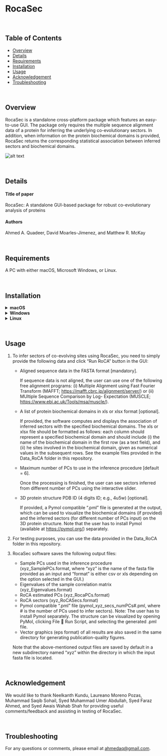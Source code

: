# RocaSec

&nbsp;
## Table of Contents
*  [Overview](#overview)
*  [Details](#details)
*  [Requirements](#requirements)
*  [Installation](#installation)
*  [Usage](#usage)
*  [Acknowledgement](#acknowledgement)
*  [Troubleshooting](#troubleshooting)

&nbsp;
## Overview
RocaSec is a standalone cross-platform package which features an easy-to-use GUI. The package only requires the multiple sequence alignment data of a protein for inferring the underlying co-evolutionary sectors. In addition, when information on the protein biochemical domains is provided, RocaSec returns the corresponding statistical association between inferred sectors and biochemical domains.

![alt text][RocaSecGUI]

[RocaSecGUI]: https://github.com/ahmedaq/RocaSec/blob/master/RocaSec2.png "RocaSec GUI"

&nbsp;
## Details
#### Title of paper
RocaSec: A standalone GUI-based package for robust co-evolutionary analysis of proteins
#### Authors
Ahmed A. Quadeer, David Moarles-Jimenez, and Matthew R. McKay

&nbsp;
## Requirements
A PC with either macOS, Microsoft Windows, or Linux.

&nbsp;
## Installation
<details>
  <summary>
    <b> macOS </b>
  </summary>  
&nbsp;

RocaSec can be installed using one of the following methods on macOS:

#### Method 1: Downloading MATLAB Runtime separately and running directly the RoCA app without any installation

1. Download and install the Macintosh version of the MATLAB Runtime for R2017b from the following link on the MathWorks website http://ssd.mathworks.com/supportfiles/downloads/R2017b/deployment_files/R2017b/installers/maci64/MCR_R2017b_maci64_installer.dmg. This will install MATLAB Runtime at /Applications/MATLAB/MATLAB_Runtime. Note that the RoCA application will not work with any older or newer version of the MATLAB Runtime.

2. Download this "RocaSec" repository. A folder named "RocaSec-master" will be made on your computer.

3. To run the app, open terminal, go to the newly created folder /RocaSec-master/macos/ directory and type the following command:
    ```
    ./run_RocaSec.sh /Applications/MATLAB/MATLAB_Runtime/v93/
    ```
This will open the GUI of the RocaSec software.


#### Method 2: Using the MATLAB Runtime installer

1.	Download the installer "RocaSec_mcr" from http://bit.ly/RocaSec_v1_macOS (size: ~1 GB) and install the application by following the guidelines in the setup window as follows:
      * Make sure to install RocaSec in any folder other than the “Applications” folder (e.g., you can create a new folder on your Desktop or in Documents folder). In this tutorial, we assume that you made a folder “RoCA_dir” in your “Documents folder”.
      * Do not change the default installation folder ("Applications") of MATLAB runtime libraries. 
      * This will install RoCA_gui as well as MATLAB runtime libraries (required to run the app). This procedure may take 2 – 3 minutes on a standard computer.

2.	To run the app, open terminal, go to the newly created folder /Documents/RoCA_dir/applications/ directory and type the following command:
    ```
    ./run_RocaSec.sh /Applications/MATLAB/MATLAB_Runtime/v93/
    ```
This will open the GUI of the RocaSec software.
</details>

<details>
  <summary>
    <b> Windows </b>
  </summary>  
&nbsp;

RocaSec application can be installed using one of the following methods on Microsoft Windows OS:

#### Method 1: Downloading MATLAB Runtime separately and running directly the RoCA app without any installation

1.	Download and install the Windows version of the MATLAB Runtime for R2018a from the following link on the MathWorks website http://ssd.mathworks.com/supportfiles/downloads/R2018a/deployment_files/R2018a/installers/win64/MCR_R2018a_win64_installer.exe. This will install MATLAB Runtime in the Program Files directory. Note that the RoCA application will not work with any older or newer version of the MATLAB Runtime.

2. Download this "RocaSec" repository. A folder named "RocaSec-master" will be made on your computer.

3. Go to \RocaSec-master\windows\ directory and run the RoCA app by double clicking “RocaSec.exe” in this folder. This will open the GUI of the RoCA software. 
    
    Note that antivirus programs, if installed, may block running the software. If this problem arises (noticed for example in the case of Avast and F-secure antivirus), add the program in trusted applications and then run it.

#### Method 2: Using the MATLAB Runtime installer

1.	Download the installer "RocaSec_mcr" from http://bit.ly/RocaSec_v1_win (size: ~1 GB) and install the application by following the guidelines in the setup window as follows:
      * Make sure to install RocaSec in any folder other than the “Program Files” folder (e.g., you can create a new folder on your Desktop or in Documents folder). In this tutorial, we assume that you made a folder “RoCA_dir” in your “Documents folder”.
      * Do not change the default installation folder (“Program Files”) of MATLAB runtime libraries. 
      * This will install RocaSec as well as MATLAB runtime libraries (required to run the app). This procedure may take 2 – 3 minutes on a standard computer.

2.	Run the installed app by double clicking “RocaSec.exe” located in your newly created folder (e.g.,\Documents\RoCA_dir\application\). This will open the GUI of the RocaSec software. 
    
    Note that antivirus programs, if installed, may block running the software. If this problem arises (noticed for example in the case of Avast and F-secure antivirus), add the program in trusted applications and then run it.

</details>

<details>
  <summary>
    <b> Linux </b>
  </summary>  
&nbsp;

RocaSec application can be installed using one of the following methods on Linux OS (tests have been done on CentOS Linux 7, Ubuntu 16.04 LTS and 18.04 LTS):

#### Method 1: Downloading MATLAB Runtime separately and running directly the RoCA app without any installation

1.	Download the Linux version of the MATLAB Runtime for R2018a from the following link on the MathWorks website: http://ssd.mathworks.com/supportfiles/downloads/R2018a/deployment_files/R2018a/installers/glnxa64/MCR_R2018a_glnxa64_installer.zip. 

      Unzip the downloaded zip file in a folder (e.g., MCR_downloaded). Open terminal, go to the directory of the downloaded zip file and type the following commands (admin password on user's computer required): 
      ```
      sudo chmod +x install
      ./install
      ```
      This will open the MATLAB Runtime setup window. Follow the guidelines in the setup window and install MATLAB Runtime in the directory /Documents/MATLAB_Runtime. Note that the RoCA application will not work with any older or newer version of the MATLAB Runtime.

2. Download this "RocaSec" repository. A folder named "RocaSec-master" will be made on your computer.
3. Open terminal and go to /RocaSec-master/Linux/ directory and type the following command (admin password on user's computer required): 
      ```
      sudo ./run_RocaSec.sh /home/UserName/Documents/MATLAB_Runtime/v94/
      ```
      where “UserName” is the name of the directory in which the Documents folder is located. This will open the GUI of the RocaSec software.

#### Method 2: Using the MATLAB Runtime installer

1.	Install the RocaSec application as follows:
      * Download the installer "RocaSec_mcr.install" from http://bit.ly/RocaSec_v1_linux (size: ~1 GB) to a directory on your computer. Here onwards, we assume that you download it in the "Documents" folder.
      * Open terminal and go to the "Documents" folder and type the following command (admin password on user's computer required): 
      ```
      sudo chmod +x RocaSec_mcr.install
      ```
      * Go to the "Documents" folder, double click on the installer file “RocaSec_mcr.install”, and follow the guidelines in the setup window.
      * Please make sure to install RocaSec in any folder other than the system folders (e.g., you can create a new folder on your Desktop or in Documents folder). In this tutorial, we assume that you made a folder “RoCA_dir” in your “Documents folder”.
      * Install MATLAB Runtime in the directory /Documents/MATLAB_Runtime/.
      * This will install RocaSec as well as MATLAB runtime libraries (required to run the app). This procedure may take 2 – 3 minutes on a standard computer.

2.	To run the application, open terminal and go to the directory /Documents/RoCA_dir/application/ and type the following command (admin password on user's computer required): 
      ```
      sudo ./run_RocaSec.sh /home/UserName/Documents/MATLAB_Runtime/v94/
      ```
      where “UserName” is the name of the directory in which the Documents folder is located. This will open the GUI of the RocaSec software.
</details>


&nbsp;
## Usage

1.	To infer sectors of co-evolving sites using RocaSec, you need to simply provide the following data and click “Run RoCA” button in the GUI:
      * Aligned sequence data in the FASTA format [mandatory].
      
        If sequence data is not aligned, the user can use one of the following free alignment programs: (i) Multiple Alignment using Fast Fourier Transform (MAFFT; https://mafft.cbrc.jp/alignment/server/) or (ii) MUltiple Sequence Comparison by Log- Expectation (MUSCLE; https://www.ebi.ac.uk/Tools/msa/muscle/).

      * A list of protein biochemical domains in xls or xlsx format [optional]. 
        
        If provided, the software computes and displays the association of inferred sectors with the specified biochemical domains. The xls or xlsx file should be formatted as follows: each column should represent a specified biochemical domain and should include (i) the name of the biochemical domain in the first row (as a text field), and (ii) he sites involved in the biochemical domain, given as numerical values in the subsequent rows. See the example files provided in the Data_RoCA folder in this repository.
        
      * Maximum number of PCs to use in the inference procedure [default = 6]. 
      
        Once the processing is finished, the user can see sectors inferred from different number of PCs using the interactive slider.
        
      * 3D protein structure PDB ID (4 digits ID; e.g., 4u5w) [optional]. 
        
        If provided, a Pymol compatible “.pml” file is generated at the output, which can be used to visualize the biochemical domains (if provided) and the inferred sectors (for different number of PCs input) on the 3D protein structure. Note that the user has to install Pymol (available at https://pymol.org/) separately.


2.	For testing purposes, you can use the data provided in the Data_RoCA folder in this repository. 

3.	RocaSec software saves the following output files:
      * Sample PCs used in the inference procedure (xyz_SamplePCs.format, where “xyz” is the name of the fasta file provided as an input and “format” is either csv or xls depending on the option selected in the GUI.)
      * Eigenvalues of the sample correlation matrix (xyz_Eigenvalues.format)
      * RoCA estimated PCs (xyz_RocaPCs.format)
      * RoCA sectors (xyz_RoCASecs.format)
      * Pymol compatible “.pml” file (pymol_xyz_secs_numPCs#.pml, where # is the number of PCs used to infer sectors). Note: The user has to install Pymol separately. The structure can be visualized by opening PyMol, clicking File  Run Script, and selecting the generated .pml file. 
      * Vector graphics (eps format) of all results are also saved in the same directory for generating publication-quality figures.

    Note that the above-mentioned output files are saved by default in a new subdirectory named “xyz” within the directory in which the input fasta file is located.

&nbsp;
## Acknowledgement

We would like to thank Neelkanth Kundu, Laureano Moreno Pozas, Muhammad Saqib Sohail, Syed Muhammad Umer Abdullah, Syed Faraz Ahmed, and Syed Awais Wahab Shah for providing useful comments/feedback and assisting in testing of RocaSec. 

&nbsp;
## Troubleshooting
For any questions or comments, please email at ahmedaq@gmail.com. 
